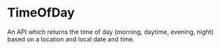 # TimeOfDay
An API which returns the time of day (morning, daytime, evening, night) based on a location and local date and time.
